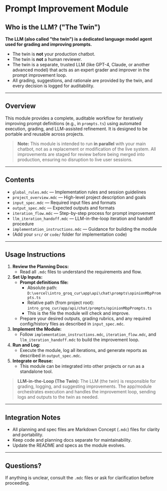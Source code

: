 # Prompt Improvement Module

## Who is the LLM? ("The Twin")

**The LLM (also called "the twin") is a dedicated language model agent used for grading and improving prompts.**

- The twin is **not** your production chatbot.
- The twin is **not** a human reviewer.
- The twin is a separate, trusted LLM (like GPT-4, Claude, or another advanced model) that acts as an expert grader and improver in the prompt improvement loop.
- All grading, suggestions, and rationale are provided by the twin, and every decision is logged for auditability.

---

## Overview
This module provides a complete, auditable workflow for iteratively improving prompt definitions (e.g., in `prompts.ts`) using automated execution, grading, and LLM-assisted refinement. It is designed to be portable and reusable across projects.

> **Note:**
> This module is intended to run **in parallel** with your main chatbot, not as a replacement or modification of the live system. All improvements are staged for review before being merged into production, ensuring no disruption to live user sessions.

---

## Contents
- `global_rules.mdc` — Implementation rules and session guidelines
- `project_overview.mdc` — High-level project description and goals
- `input_spec.mdc` — Required input files and formats
- `output_spec.mdc` — Expected outputs and formats
- `iteration_flow.mdc` — Step-by-step process for prompt improvement
- `llm_iteration_handoff.mdc` — LLM-in-the-loop iteration and handoff procedure
- `implementation_instructions.mdc` — Guidance for building the module
- (Add your `src/` or `code/` folder for implementation code)

---

## Usage Instructions
1. **Review the Planning Docs:**
   - Read all `.mdc` files to understand the requirements and flow.
2. **Set Up Inputs:**
   - **Prompt definitions file:**
     - Absolute path: `D:\vercel\intro_groq_cur\app\api\chat\prompts\opinionMbpPrompts.ts`
     - Relative path (from project root): `intro_groq_cur/app/api/chat/prompts/opinionMbpPrompts.ts`
     - This is the file the module will check and improve.
   - Prepare your desired outputs, grading rubrics, and any required config/history files as described in `input_spec.mdc`.
3. **Implement the Module:**
   - Follow `implementation_instructions.mdc`, `iteration_flow.mdc`, and `llm_iteration_handoff.mdc` to build the improvement loop.
4. **Run and Log:**
   - Execute the module, log all iterations, and generate reports as described in `output_spec.mdc`.
5. **Integrate or Reuse:**
   - This module can be integrated into other projects or run as a standalone tool.

> **LLM-in-the-Loop (The Twin):**
> The LLM (the twin) is responsible for grading, logging, and suggesting improvements. The app/module orchestrates execution and handles the improvement loop, sending logs and outputs to the twin as needed.

---

## Integration Notes
- All planning and spec files are Markdown Concept (`.mdc`) files for clarity and portability.
- Keep code and planning docs separate for maintainability.
- Update the README and specs as the module evolves.

---

## Questions?
If anything is unclear, consult the `.mdc` files or ask for clarification before proceeding. 
